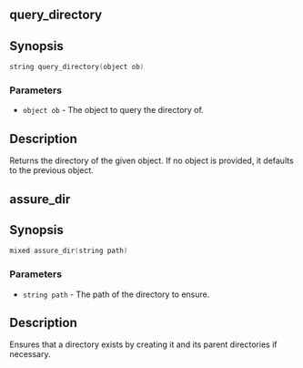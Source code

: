 ## query_directory

## Synopsis

```c
string query_directory(object ob)
```

### Parameters

* `object ob` - The object to query the directory of.

## Description

Returns the directory of the given object. If no object is
provided, it defaults to the previous object.

## assure_dir

## Synopsis

```c
mixed assure_dir(string path)
```

### Parameters

* `string path` - The path of the directory to ensure.

## Description

Ensures that a directory exists by creating it and its parent
directories if necessary.

